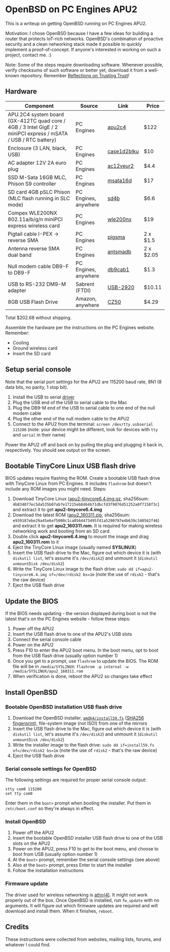 # OpenBSD on PC Engines APU2

This is a writeup on getting OpenBSD running on PC Engines APU2.

Motivation: I chose OpenBSD because I have a few ideas for building a router that protects IoT-rich networks. OpenBSD's combination of proactive security and a clean networking stack made it possible to quickly implement a proof-of-concept. If anyone's interested in working on such a project, contact me. :)

Note: Some of the steps require downloading software. Whenever possible, verify checksums of such software or better yet, download it from a well-known repository. Remember [Reflections on Trusting Trust](https://www.ece.cmu.edu/~ganger/712.fall02/papers/p761-thompson.pdf)!

## Hardware

| Component  | Source | Link  | Price  |
|---|---|---|---|
| APU.2C4 system board (GX-412TC quad core / 4GB / 3 Intel GigE / 2 miniPCI express / mSATA / USB / RTC battery) | PC Engines | [apu2c4](http://www.pcengines.ch/apu2c4.htm) | $122
| Enclosure (3 LAN, black, USB) | PC Engines | [case1d2blku](http://www.pcengines.ch/case1d2blku.htm) | $10
| AC adapter 12V 2A euro plug | PC Engines | [ac12veur2 ](http://www.pcengines.ch/ac12veur2.htm) | $4.4
| SSD M-Sata 16GB MLC, Phison S9 controller | PC Engines | [msata16d](http://www.pcengines.ch/msata16d.htm) | $17
| SD card 4GB pSLC Phison (MLC flash running in SLC mode) | PC Engines, anywhere | [sd4b](http://www.pcengines.ch/sd4b.htm) | $6.6
| Compex WLE200NX 802.11a/b/g/n miniPCI express wireless card | PC Engines | [wle200nx](http://www.pcengines.ch/wle200nx.htm) | $19
| Pigtail cable I-PEX -> reverse SMA | PC Engines | [pigsma](http://www.pcengines.ch/pigsma.htm) | 2 x $1.5
| Antenna reverse SMA dual band | PC Engines | [antsmadb](http://www.pcengines.ch/antsmadb.htm) | 2 x $2.05
| Null modem cable DB9-F to DB9-F | PC Engines, anywhere | [db9cab1](http://www.pcengines.ch/db9cab1.htm) | $1.3
| USB to RS-232 DM9-M adapter | Sabrent (FTDI) | [USB-2920](https://www.sabrent.com/category/cables/USB-2920/) | $10.11 |
| 8GB USB Flash Drive | Amazon, anywhere | [CZ50](http://www.amazon.com/SanDisk-Cruzer-Frustration-Free-Packaging--SDCZ50-008G-AFFP/dp/B007KFAG7U/) | $4.29

Total $202.68 without shipping.

Assemble the hardware per the instructions on the PC Engines website. Remember:

  * Cooling
  * Ground wireless card
  * Insert the SD card

## Setup serial console

Note that the serial port settings for the APU2 are 115200 baud rate, 8N1 (8 data bits, no parity, 1 stop bit).

1. Install the USB to serial [driver](http://downloads.trendnet.com/tu-s9_v2/utilities/driver_tu-s9_20151110.zip)
2. Plug the USB end of the USB to serial cable to the Mac
3. Plug the DB9-M end of the USB to serial cable to one end of the null modem cable
4. Plug the other end of the null modem cable to the APU2
5. Connect to the APU2 from the terminal: `screen /dev/tty.usbserial 115200` (note: your device might be different, look for devices with `tty` and `serial` in their name)

Power the APU2 off and back on by pulling the plug and plugging it back in, respectively. You should see output on the screen.

## Bootable TinyCore Linux USB flash drive

BIOS updates require flashing the ROM. Create a bootable USB flash drive with TinyCore Linux from PC Engines. It includes `flashrom` but doesn't include any ROM images you might need. Steps:

1. Download TinyCore Linux ([apu2-tinycore6.4.img.gz](http://pcengines.ch/file/apu2-tinycore6.4.img.gz), sha256sum: `4b834077ec5da535b07ab7e17215eb8d64b71dbcfd3f9076d51252a0f7158f3c`) and extract it to get **apu2-tinycore6.4.img**
2. Download the latest ROM ([apu2_160311.zip](http://www.pcengines.ch/file/apu2_160311.zip), sha256sum: `e939187ebe29a45e6ef5000c1ca0564473495f41a5290797e4b639c340562f46`) and extract it to get **apu2_160311.rom**. It is required for making wireless networking work and booting from an SD card
3. Double click **apu2-tinycore6.4.img**
 to mount the image and drag **apu2_160311.rom** to it
4. Eject the TinyCore Linux image (usually named **SYSLINUX**)
5. Insert the USB flash drive to the Mac, figure out which device it is (with `diskutil list`, let's assume it's `/dev/disk2`) and unmount it (`diskutil unmountDisk /dev/disk2`)
6. Write the TinyCore Linux image to the flash drive: `sudo dd if=apu2-tinycore6.4.img of=/dev/rdisk2 bs=1m` (note the use of `rdisk2` - that's the raw device)
7. Eject the USB flash drive

## Update the BIOS

If the BIOS needs updating - the version displayed during boot is not the latest that's on the PC Engines website - follow these steps:

1. Power off the APU2
2. Insert the USB flash drive to one of the APU2's USB slots
3. Connect the serial console cable
4. Power on the APU2
5. Press F10 to enter the APU2 boot menu. In the boot menu, opt to boot from the USB flash drive (usually option number 1)
6. Once you get to a prompt, use `flashrom` to update the BIOS. The ROM file will be in `/media/SYSLINUX`: `flashrom -p internal -w /media/SYSLINUX/apu2_160311.rom`
7. When verification is done, reboot the APU2 so changes take effect

## Install OpenBSD

### Bootable OpenBSD installation USB flash drive

1. Download the OpenBSD installer, [`amd64/install59.fs`](http://ftp.openbsd.org/pub/OpenBSD/5.9/amd64/install59.fs) ([SHA256 fingerprint](http://ftp.openbsd.org/pub/OpenBSD/5.9/amd64/SHA256)), file-system image (not ISO!) from one of the mirrors
2. Insert the USB flash drive to the Mac, figure out which device it is (with `diskutil list`, let's assume it's `/dev/disk2`) and unmount it (`diskutil unmountDisk /dev/disk2`)
3. Write the installer image to the flash drive: `sudo dd if=install59.fs of=/dev/rdisk2 bs=1m` (note the use of `rdisk2` - that's the raw device)
4. Eject the USB flash drive

### Serial console settings for OpenBSD

The following settings are required for proper serial console output:

```
stty com0 115200
set tty com0
```

Enter them in the `boot>` prompt when booting the installer. Put them in `/etc/boot.conf` so they're always in effect.

### Install OpenBSD

1. Power off the APU2
2. Insert the bootable OpenBSD installer USB flash drive to one of the USB slots on the APU2
3. Power on the APU2, press F10 to get to the boot menu, and choose to boot from USB (usually option number 1)
4. At the `boot>` prompt, remember the serial console settings (see above)
5. Also at the `boot>` prompt, press Enter to start the installer
6. Follow the installation instructions

### Firmware update

The driver used for wireless networking is [athn(4)](http://www.openbsd.org/cgi-bin/man.cgi/OpenBSD-current/man4/athn.4?query=athn). It might not work properly out of the box. Once OpenBSD is installed, run `fw_update` with no arguments. It will figure out which firmware updates are required and will download and install them. When it finishes, `reboot`.

## Credits

These instructions were collected from websites, mailing lists, forums, and whatever I could find.
